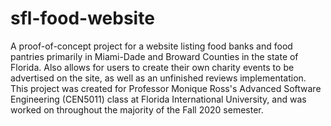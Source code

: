# sfl-food-website
A proof-of-concept project for a website listing food banks and food pantries primarily in Miami-Dade and Broward Counties in the state of Florida. Also allows for users to create their own charity events to be advertised on the site, as well as an unfinished reviews implementation. This project was created for Professor Monique Ross's Advanced Software Engineering (CEN5011) class at Florida International University, and was worked on throughout the majority of the Fall 2020 semester.
